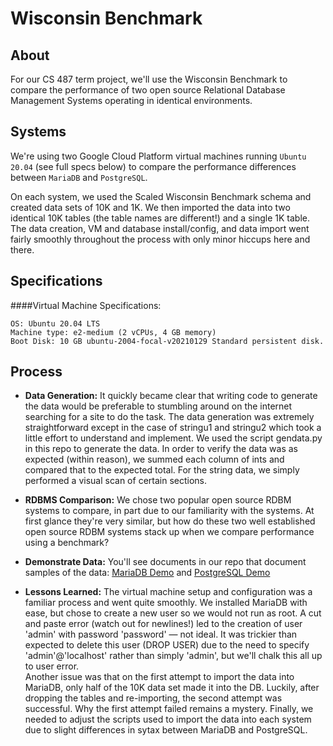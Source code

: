 # Wisconsin Benchmark

<!--
From GitHub "about readmes" article linked in instructions.
https://help.github.com/en/articles/about-readmes
  What the project does
  Why the project is useful
  How users can get started with the project
  Where users can get help with your project
  Who maintains and contributes to the project
-->

## About
For our CS 487 term project, we'll use the Wisconsin Benchmark to compare the performance of two open source Relational Database Management Systems operating in identical environments.

## Systems
We're using two Google Cloud Platform virtual machines running `Ubuntu 20.04` (see full specs below) to compare the performance differences between `MariaDB` and `PostgreSQL`.

On each system, we used the Scaled Wisconsin Benchmark schema and created data sets of 10K and 1K. We then imported the data into two identical 10K tables (the table names are different!) and a single 1K table. 
The data creation, VM and database install/config, and data import went fairly smoothly throughout the process with only minor hiccups here and there. 

## Specifications
####Virtual Machine Specifications: 
```
OS: Ubuntu 20.04 LTS
Machine type: e2-medium (2 vCPUs, 4 GB memory)
Boot Disk: 10 GB ubuntu-2004-focal-v20210129 Standard persistent disk.
```
## Process

* **Data Generation:** It quickly became clear that writing code to generate the data would be preferable to stumbling around on the internet searching for a site to do the task. The data generation was extremely straightforward except in the case of stringu1 and stringu2 which took a little effort to understand and implement. We used the script gendata.py in this repo to generate the data. In order to verify the data was as expected (within reason), we summed each column of ints and compared that to the expected total. For the string data, we simply performed a visual scan of certain sections.  

* **RDBMS Comparison:** We chose two popular open source RDBM systems to compare, in part due to our familiarity with the systems. At first glance they're very similar, but how do these two well established open source RDBM systems stack up when we compare performance using a benchmark?

* **Demonstrate Data:** You'll see documents in our repo that document samples of the data: [MariaDB Demo](mariadb_data_demo.pdf) and [PostgreSQL Demo](postgresql_data_demo.png)

* **Lessons Learned:** The virtual machine setup and configuration was a familiar process and went quite smoothly.
We installed MariaDB with ease, but chose to create a new user so we would not run as root. A cut and paste error (watch out for newlines!) led to the creation of user 'admin' with password 'password' — not ideal. It was trickier than expected to delete this user (DROP USER) due to the need to specify 'admin'@'localhost' rather than simply 'admin', but we'll chalk this all up to user error.  
Another issue was that on the first attempt to import the data into MariaDB, only half of the 10K data set made it into the DB. Luckily, after dropping the tables and re-importing, the second attempt was successful. Why the first attempt failed remains a mystery. 
Finally, we needed to adjust the scripts used to import the data into each system due to slight differences in sytax between MariaDB and PostgreSQL.  

